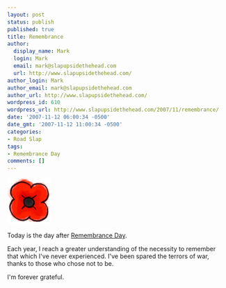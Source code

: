```yaml
---
layout: post
status: publish
published: true
title: Remembrance
author:
  display_name: Mark
  login: Mark
  email: mark@slapupsidethehead.com
  url: http://www.slapupsidethehead.com/
author_login: Mark
author_email: mark@slapupsidethehead.com
author_url: http://www.slapupsidethehead.com/
wordpress_id: 610
wordpress_url: http://www.slapupsidethehead.com/2007/11/remembrance/
date: '2007-11-12 06:00:34 -0500'
date_gmt: '2007-11-12 11:00:34 -0500'
categories:
- Road Slap
tags:
- Remembrance Day
comments: []
---
```

![Remembrance Day](/wp-content/media/2007/11/poppy.png)

Today is the day after [Remembrance Day](http://en.wikipedia.org/wiki/Remembrance_day "Lest we forget").

Each year, I reach a greater understanding of the necessity to remember that which I've never experienced. I've been spared the terrors of war, thanks to those who chose not to be.

I'm forever grateful.

